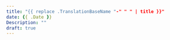 ```yaml
---
title: "{{ replace .TranslationBaseName "-" " " | title }}"
date: {{ .Date }}
Description: ""
draft: true
---
```

